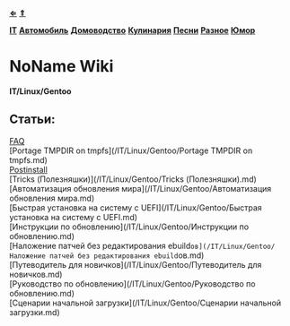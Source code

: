 [**⇐**](../index.md)
[**⇑**](/index.md)

[**IT**](/IT/index.md)
[**Автомобиль**](/Автомобиль/index.md)
[**Домоводство**](/Домоводство/index.md)
[**Кулинария**](/Кулинария/index.md)
[**Песни**](/Песни/index.md)
[**Разное**](/Разное/index.md)
[**Юмор**](/Юмор/index.md)

# NoName Wiki
**IT/Linux/Gentoo**


## Статьи:
[FAQ](/IT/Linux/Gentoo/FAQ.md)  
[Portage TMPDIR on tmpfs](/IT/Linux/Gentoo/Portage TMPDIR on tmpfs.md)  
[Postinstall](/IT/Linux/Gentoo/Postinstall.md)  
[Tricks (Полезняшки)](/IT/Linux/Gentoo/Tricks (Полезняшки).md)  
[Автоматизация обновления мира](/IT/Linux/Gentoo/Автоматизация обновления мира.md)  
[Быстрая установка на систему с UEFI](/IT/Linux/Gentoo/Быстрая установка на систему с UEFI.md)  
[Инструкции по обновлению](/IT/Linux/Gentoo/Инструкции по обновлению.md)  
[Наложение патчей без редактирования ebuild`ов](/IT/Linux/Gentoo/Наложение патчей без редактирования ebuild`ов.md)  
[Путеводитель для новичков](/IT/Linux/Gentoo/Путеводитель для новичков.md)  
[Руководство по обновлению](/IT/Linux/Gentoo/Руководство по обновлению.md)  
[Сценарии начальной загрузки](/IT/Linux/Gentoo/Сценарии начальной загрузки.md)  
